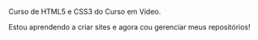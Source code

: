 Curso de HTML5 e CSS3 do Curso em Vídeo.

Estou aprendendo a criar sites e agora cou gerenciar meus repositórios!